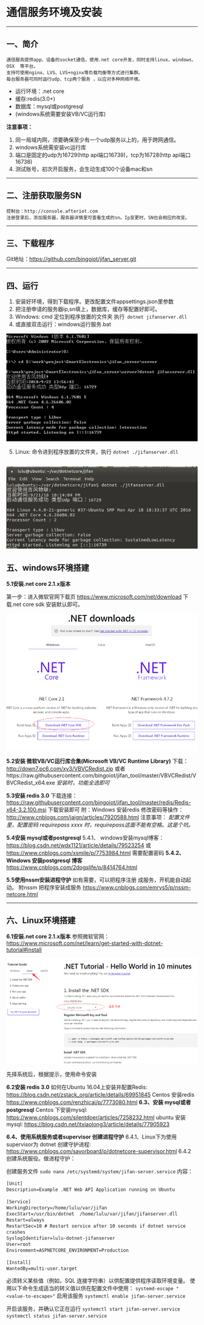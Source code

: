 # 通信服务环境及安装

---
一、简介
---
    通信服务提供app、设备的socket通信，使用.net core开发，同时支持linux、windows、OSX  等平台。
    支持可使用nginx、LVS、LVS+nginx等负载均衡等方式进行集群。
    每台服务器可同时运行udp、tcp两个服务 ，以应对多种网络环境。

+ 运行环境：.net core
+ 缓存:redis(3.0+)
+ 数据库：mysql或postgresql
+ (windows系统需要安装VB/VC运行库)

**注意事项：**
1. 同一局域内网，须要确保至少有一个udp服务以上的，用于跨网通信。
2. windows系统需安装vc运行库
3. 端口是固定的udp为16729(http api端口16739)，tcp为16728(http api端口16738)
4. 测试账号，初次开启服务，会生动生成100个设备mac和sn

---
二、注册获取服务SN
---
    控制台：http://console.afteriot.com
    注册登录后，添加服务器，服务器详情里可查看生成的sn。Ip变更时，SN也会相应的改变。


---
三、下载程序
---
Git地址：https://github.com/bingoiot/jifan_server.git

---
四、运行
---
1. 安装好环境，得到下载程序。更改配置文件appsettings.json里参数
2. 把注册申请的服务器ip,sn填上，数据库，缓存等配置好即可。
3. Windows:
cmd 定位到程序放置的文件夹 执行``` dotnet jifanserver.dll```
4. 或直接双击运行：windows运行服务.bat 

 ![windows 运行](https://raw.githubusercontent.com/ludycool/openfile/master/jifan_server/runcmd.png)

5. Linux: 
 命令进到程序放置的文件夹，执行 ``` dotnet ./jifanserver.dll ```

 ![Linux 运行](https://raw.githubusercontent.com/ludycool/openfile/master/jifan_server/runcmd2.png) 
---
五、windows环境搭建
---

**5.1安装.net core  2.1.x版本**

第一步：进入微软官网下载页 https://www.microsoft.com/net/download
下载.net core sdk 安装默认即可。
 
  ![netcore下载](https://raw.githubusercontent.com/ludycool/openfile/master/jifan_server/.netcored.png) 

**5.2安装  微软VB/VC运行库合集(Microsoft VB/VC Runtime Library)**
下载：http://down7.pc6.com/xy3/VBVCRedist.zip
或者https://raw.githubusercontent.com/bingoiot/jifan_tool/master/VBVCRedist/VBVCRedist_x64.exe
*安装时，功能全选即可*


**5.3安装 redis 3.0**
下载连接：https://raw.githubusercontent.com/bingoiot/jifan_tool/master/redis/Redis-x64-3.2.100.msi
下载安装即可
附：Windows 安装redis  修改密码等操作：http://www.cnblogs.com/jaign/articles/7920588.html
注意事项：
*配置文件里，配置密码   requirepass  xxxx 时，requirepass这面不能有空格。这是个坑。*

**5.4安装 mysql或者postgresql**
5.4.1、 windows安装mysql博客：
https://blog.csdn.net/wdx1121/article/details/79523254
或
https://www.cnblogs.com/xsmile/p/7753984.html
需要配置密码
**5.4.2、 Windows 安装postgresql 博客**
https://www.cnblogs.com/2dogslife/p/8414764.html

**5.5使用nssm安装进程守护**
如有需要，可以把程序注册 成服务，开机能自动起动。
附nssm 把程序安装成服务
https://www.cnblogs.com/emrys5/p/nssm-netcore.html

---
六、Linux环境搭建
---
**6.1安装.net core  2.1.x版本**
参照微软官网：https://www.microsoft.com/net/learn/get-started-with-dotnet-tutorial#install
 
  ![netcore下载](https://raw.githubusercontent.com/ludycool/openfile/master/jifan_server/.netcored2.png) 

先择系统后，根据提示，使用命令安装

**6.2安装 redis 3.0**
如何在Ubuntu 16.04上安装并配置Redis:
https://blog.csdn.net/zstack_org/article/details/69951845
Centos 安装redis
https://www.cnblogs.com/renzhicai/p/7773080.html
**6.3、安装 mysql或者postgresql**
Centos 下安装mysql:
https://www.cnblogs.com/silentdoer/articles/7258232.html
ubuntu 安装mysql:
https://blog.csdn.net/itxiaolong3/article/details/77905923

**6.4、使用系统服务或者supervisor 创建进程守护**
6.4.1、Linux下为使用supervisor为 dotnet 创建守护进程:
https://www.cnblogs.com/savorboard/p/dotnetcore-supervisor.html
6.4.2 创建系统服役。做进程守护：

创建服务文件
```sudo nano /etc/systemd/system/jifan-server.service```
内容：
```
[Unit]
Description=Example .NET Web API Application running on Ubuntu

[Service]
WorkingDirectory=/home/lulu/var/jifan
ExecStart=/usr/bin/dotnet  /home/lulu/var/jifan/jifanserver.dll
Restart=always
RestartSec=10 # Restart service after 10 seconds if dotnet service crashes
SyslogIdentifier=lulu-dotnet-jifanserver
User=root
Environment=ASPNETCORE_ENVIRONMENT=Production 

[Install]
WantedBy=multi-user.target
```
必须转义某些值（例如，SQL 连接字符串）以供配置提供程序读取环境变量。 使用以下命令生成适当的转义值以供在配置文件中使用：
```systemd-escape "<value-to-escape>"```
启用该服务
```systemctl enable jifan-server.service```

开启该服务，并确认它正在运行
```systemctl start jifan-server.service systemctl status jifan-server.service```















